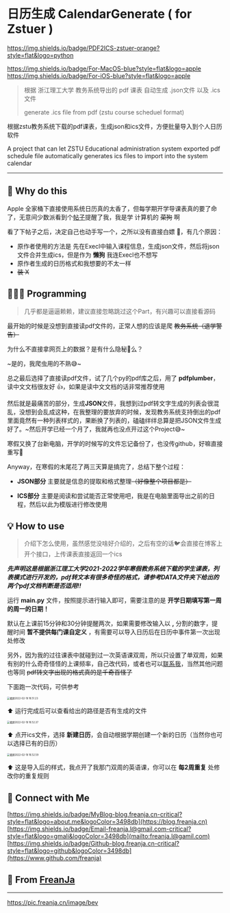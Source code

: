 # 日历生成 CalendarGenerate ( for Zstuer )

https://img.shields.io/badge/PDF2ICS-zstuer-orange?style=flat&logo=python

https://img.shields.io/badge/For-MacOS-blue?style=flat&logo=apple https://img.shields.io/badge/For-iOS-blue?style=flat&logo=apple

> 根据 浙江理工大学 教务系统导出的 pdf 课表 自动生成 .json文件 以及 .ics 文件
>
> generate .ics file from pdf (zstu course scheduel format)

根据zstu教务系统下载的pdf课表，生成json和ics文件，方便批量导入到个人日历软件

A project that can let ZSTU Educational administration system exported pdf schedule file automatically generates ics files to import into the system calendar

---



## 🤔 Why do this

Apple 全家桶下直接使用系统日历真的太香了，但每学期开学导课表真的要了命了，无意间少数派看到个[帖子](https://sspai.com/post/39645)提醒了我，我是学 计算机的 ~~菜狗~~ 啊

看了下帖子之后，决定自己也动手写一个，之所以没有直接白嫖 🤲，有几个原因：

* 原作者使用的方法是 先在Execl中输入课程信息，生成json文件，然后将json文件合并生成ics，但是作为 **懒狗** 我连Execl也不想写
* 原作者生成的日历格式和我想要的不太一样 
* ~~装 X~~



## 👩🏻‍🔬 Programming

> 几乎都是逼逼赖赖，建议直接忽略跳过这个Part，有兴趣可以直接看源码

最开始的时候是没想到直接读pdf文件的，正常人想的应该是爬 ~~教务系统（退学警告）~~

为什么不直接拿网页上的数据？是有什么隐秘🔏么？

~是的，我爬虫用的不熟😅~



总之最后选择了直接读pdf文件，试了几个py的pdf库之后，用了 **pdfplumber**，读中文文档很友好 👍，如果是读中文文档的话非常推荐使用

然后就是最痛苦的部分，生成**JSON**文件，我想到过pdf转文字生成的列表会很混乱，没想到会乱成这种，在我整理的要放弃的时候，发现教务系统支持倒出的pdf里面竟然有一种列表样式的，果断换了列表的，磕磕绊绊总算是把JSON文件生成好了。~然后开学已经一个月了，我就再也没点开过这个Project😅~

寒假又换了台新电脑，开学的时候写的文件忘记备份了，也没传github，好嘛直接重写🥲



Anyway，在寒假的末尾花了两三天算是搞完了，总结下整个过程：

* **JSON部分** 主要就是信息的提取和格式整理~~（好像整个项目都是）~~ 

* **ICS部分** 主要是阅读和尝试能否正常使用吧，我是在电脑里面导出之前的日程，然后以此为模版进行修改使用



##  💡 How to use

> 介绍下怎么使用，虽然感觉没啥好介绍的，之后有空的话🐦会直接在博客上开个接口，上传课表直接返回一个ics

***先声明这是根据浙江理工大学2021-2022学年寒假教务系统下载的学生课表，列表模式进行开发的，pdf转文本有很多奇怪的格式，请参考DATA文件夹下给出的两个pdf文档判断是否适用‼️***



运行 **main.py** 文件，按照提示进行输入即可，需要注意的是 **开学日期填写第一周的周一的日期！**

默认在上课前15分钟和30分钟提醒两次，如果需要修改输入以 **,** 分割的数字，提醒时间 **暂不提供每门课自定义** ，有需要可以导入日历后在日历中事件第一次出现处修改

另外，因为我的过往课表中就碰到过一次英语课双周，所以只设置了单双周，如果有别的什么奇奇怪怪的上课频率，自己改代码，或者也可以[联系我](#jump)，当然其他问题也等同 ~~pdf转文字出现的格式真的是千奇百怪了~~



下面跑一次代码，可供参考

<img src="https://pic.freanja.cn/images/2022/02/18/202202181653293.png" alt="截屏2022-02-18 16.51.23" style="zoom:40%;" />

⬆️ 运行完成后可以查看给出的路径是否有生成的文件



<img src="https://pic.freanja.cn/images/2022/02/18/202202181654921.png" alt="截屏2022-02-18 16.52.37" style="zoom:40%;" />

⬆️ 点开ics文件，选择 **新建日历**，会自动根据学期创建一个新的日历（当然你也可以选择已有的日历）



<img src="https://pic.freanja.cn/images/2022/02/18/202202181656614.png" alt="截屏2022-02-18 16.52.59" style="zoom:40%;" />

⬆️ 这是导入后的样式，我点开了我那门双周的英语课，你可以在 **每2周重复** 处修改你的重复规则



<span id="jump"></span>

## 🤝 Connect with Me

[https://img.shields.io/badge/MyBlog-blog.freanja.cn-critical?style=flat&logo=about.me&logoColor=3498db](https://blog.freanja.cn) [https://img.shields.io/badge/Email-freanja.l@gmail.com-critical?style=flat&logo=gmali&logoColor=3498db](mailto:freanja.l@gamil.com) [https://img.shields.io/badge/Github-blog.freanja.cn-critical?style=flat&logo=github&logoColor=3498db](https://www.github.com/freanja)



## 💫 From [FreanJa](https://github.com/freanja)

----

https://pic.freanja.cn/image/bev
